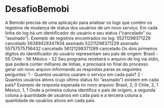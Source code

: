 # DesafioBemobi
A Bemobi precisa de uma aplicação para analisar os logs que contém os registros de mudança de status dos usuários de um novo serviço. Em cada linha do log há um identificador do usuário e seu status (“cancelado” ou “assinado”).  Exemplo de registros encontrados no log:  55211298371229 cancelado  56389428347834 assinado  52211298371229 assinado    55757575756432 cancelado  56121298371289 cancelado    Os dois primeiros dígitos do identificador do usuário representam seu país de origem:  Brasil - 55  Chile - 56   México - 52    Seu programa receberá o arquivo de log via stdin, que poderá conter milhares de linhas, e precisará no final do processo gerar um novo arquivo informando as respostas paras as seguintes perguntas:  1 - Quantos usuários usaram o serviço em cada país?  2 - Quantos usuários ativos (cujo último status foi “assinado”) existem em cada país?    Exemplo de resposta esperada no novo arquivo:  Brasil, 2, 0  Chile, 2, 1  México, 1, 1  Onde a primeira coluna identifica o país de origem, a segunda coluna a quantidade de usuários em cada país e a terceira coluna a quantidade de usuários ativos em cada país.

